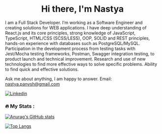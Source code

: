 <h1 align="center">Hi there, I'm Nastya</h1>    
I am a Full Stack Developer. I’m working as a Software Engineer and creating solutions for WEB applications.
I have deep understanding of React.js and its core principles, strong knowledge of JavaScript, TypeScript, HTML/CSS (SCSS/LESS), OOP, SOLID and REST principles, hands-on experience with databases such as PostgreSQL/MySQL. Participation in the development process from testing tasks with Jest/Mocha testing frameworks, Postman, Swagger integration testing, to product launch and technical improvement. Research and use of new technologies to find more effective ways to solve specific problems. Ability to find quick and effective solutions.

Ask me about anything, I am happy to answer. 
Email: nastya.panysh@gmail.com
   
[![Linkedin](https://img.shields.io/badge/-LinkedIn-blue?style=flat&logo=Linkedin&logoColor=white)](https://www.linkedin.com/in/anastasiya-panysh-627ab4212/) 
            
                     
      
### :fire: My Stats :   
 
[![Anurag's GitHub stats](https://github-readme-stats.vercel.app/api?username=AnastasiaPanysh)](https://github.com/anuraghazra/github-readme-stats)
    

[![Top Langs](https://github-readme-stats.vercel.app/api/top-langs/?username=AnastasiaPanysh&layout=compact)](https://github.com/anuraghazra/github-readme-stats)


    
    
  
